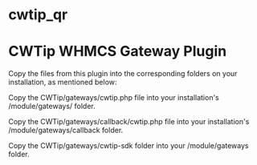 # cwtip_qr
# CWTip WHMCS Gateway Plugin

Copy the files from this plugin into the corresponding folders on your installation, as mentioned below:

Copy the CWTip/gateways/cwtip.php file into your installation's /module/gateways/ folder.

Copy the CWTip/gateways/callback/cwtip.php file into your installation's /module/gateways/callback folder.

Copy the CWTip/gateways/cwtip-sdk folder into your /module/gateways folder.
